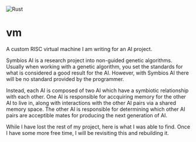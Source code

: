 ![Rust](https://github.com/SamJBarney/vm/workflows/Rust/badge.svg)
# vm
A custom RISC virtual machine I am writing for an AI project.

Symbios AI is a research project into non-guided genetic algorithms. Usually when working with a genetic algorithm, you set the standards for what is considered a good result for the AI. However, with Symbios AI there will be no standard provided by the programmer.

Instead, each AI is composed of two AI which have a symbiotic relationship with each other. One AI is responsible for accquiring memory for the other AI to live in, along with interactions with the other AI pairs via a shared memory space. The other AI is responsible for determining which other AI pairs are acceptible mates for producing the next generation of AI.


While I have lost the rest of my project, here is what I was able to find. Once I have some more free time, I will be revisiting this and rebuilding it.
